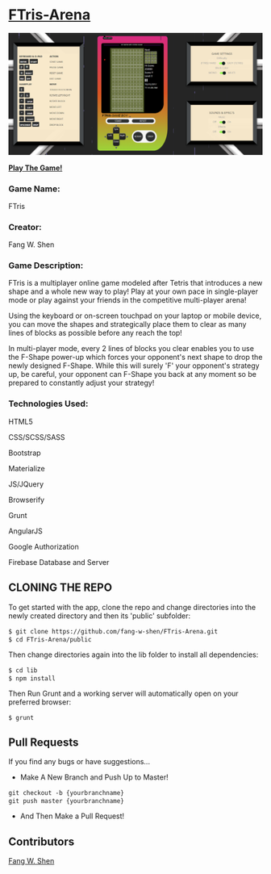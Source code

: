 # [FTris-Arena](https://tetris-arena.firebaseapp.com)

[![PREVIEW](https://github.com/fang-w-shen/Professional-Portfolio/blob/master/img/portfolio/ftris.png)](https://tetris-arena.firebaseapp.com)

**[Play The Game!](https://tetris-arena.firebaseapp.com)**

### Game Name:

FTris

### Creator:

Fang W. Shen

### Game Description:

FTris is a multiplayer online game modeled after Tetris that introduces a new shape and a whole new way to play! Play at your own pace in single-player mode or play against your friends in the competitive multi-player arena!

Using the keyboard or on-screen touchpad on your laptop or mobile device, you can move the shapes and strategically place them to clear as many lines of blocks as possible before any reach the top!

In multi-player mode, every 2 lines of blocks you clear enables you to use the F-Shape power-up which forces your opponent's next shape to drop the newly designed F-Shape. While this will surely 'F' your opponent's strategy up, be careful, your opponent can F-Shape you back at any moment so be prepared to constantly adjust your strategy!

### Technologies Used:

HTML5

CSS/SCSS/SASS

Bootstrap

Materialize

JS/JQuery

Browserify

Grunt

AngularJS

Google Authorization

Firebase Database and Server


## CLONING THE REPO

To get started with the app, clone the repo and change directories into the newly created directory and then its 'public' subfolder:

```
$ git clone https://github.com/fang-w-shen/FTris-Arena.git
$ cd FTris-Arena/public
```
Then change directories again into the lib folder to install all dependencies:
```
$ cd lib
$ npm install
```
Then Run Grunt and a working server will automatically open on your preferred browser:
```
$ grunt
```

## Pull Requests
If you find any bugs or have suggestions...
 * Make A New Branch and Push Up to Master!
```
git checkout -b {yourbranchname}
git push master {yourbranchname}
```
* And Then Make a Pull Request!

## Contributors

[Fang W. Shen](https://github.com/fang-w-shen)
